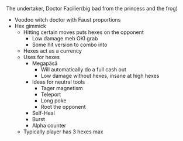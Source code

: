 The undertaker, Doctor Facilier(big bad from the princess and the frog)

- Voodoo witch doctor with Faust proportions
- Hex gimmick
	- Hitting certain moves puts hexes on the opponent
		- Low damage meh OKI grab
		- Some hit version to combo into
	- Hexes act as a currency
	- Uses for hexes
		- Megapäsä
			- Will automatically do a full cash out
			- Low damage without hexes, insane at high hexes
		- Ideas for neutral tools
			- Tager magnetism
			- Teleport
			- Long poke
			- Root the opponent
		- Self-Heal
		- Burst
		- Alpha counter
	- Typically player has 3 hexes max